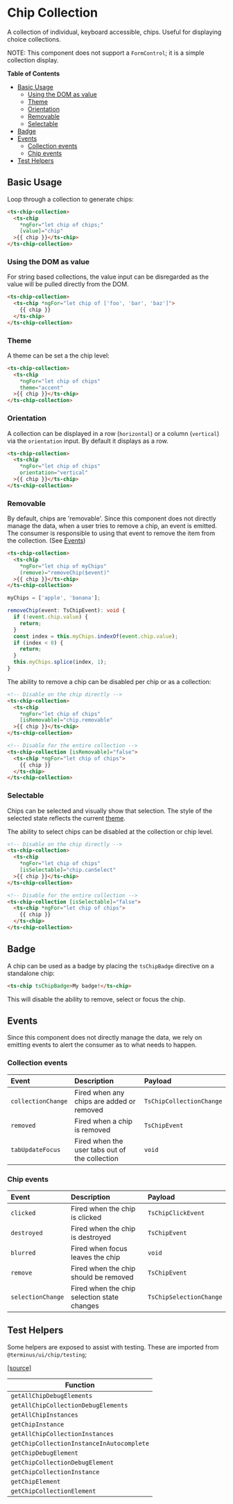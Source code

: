 <h1>Chip Collection</h1>

A collection of individual, keyboard accessible, chips. Useful for displaying choice collections.

NOTE: This component does not support a `FormControl`; it is a simple collection display.

<!-- START doctoc generated TOC please keep comment here to allow auto update -->
<!-- DON'T EDIT THIS SECTION, INSTEAD RE-RUN doctoc TO UPDATE -->
**Table of Contents**

- [Basic Usage](#basic-usage)
  - [Using the DOM as value](#using-the-dom-as-value)
  - [Theme](#theme)
  - [Orientation](#orientation)
  - [Removable](#removable)
  - [Selectable](#selectable)
- [Badge](#badge)
- [Events](#events)
  - [Collection events](#collection-events)
  - [Chip events](#chip-events)
- [Test Helpers](#test-helpers)

<!-- END doctoc generated TOC please keep comment here to allow auto update -->


## Basic Usage

Loop through a collection to generate chips:

```html
<ts-chip-collection>
  <ts-chip
    *ngFor="let chip of chips;"
    [value]="chip"
  >{{ chip }}</ts-chip>
</ts-chip-collection>
```

### Using the DOM as value

For string based collections, the value input can be disregarded as the value will be pulled directly from the DOM.

```html
<ts-chip-collection>
  <ts-chip *ngFor="let chip of ['foo', 'bar', 'baz']">
    {{ chip }}
  </ts-chip>
</ts-chip-collection>
```

### Theme

A theme can be set a the chip level:

```html
<ts-chip-collection>
  <ts-chip
    *ngFor="let chip of chips"
    theme="accent"
  >{{ chip }}</ts-chip>
</ts-chip-collection>
```

### Orientation

A collection can be displayed in a row (`horizontal`) or a column (`vertical`) via the `orientation` input. By default it displays as a row.

```html
<ts-chip-collection>
  <ts-chip
    *ngFor="let chip of chips"
    orientation="vertical"
  >{{ chip }}</ts-chip>
</ts-chip-collection>
```

### Removable

By default, chips are 'removable'. Since this component does not directly manage the data, when a user tries to remove a chip, an event is
emitted. The consumer is responsible to using that event to remove the item from the collection. (See [Events](#events))

```html
<ts-chip-collection>
  <ts-chip
    *ngFor="let chip of myChips"
    (remove)="removeChip($event)"
  >{{ chip }}</ts-chip>
</ts-chip-collection>
```

```typescript
myChips = ['apple', 'banana'];

removeChip(event: TsChipEvent): void {
  if (!event.chip.value) {
    return;
  }
  const index = this.myChips.indexOf(event.chip.value);
  if (index < 0) {
    return;
  }
  this.myChips.splice(index, 1);
}
```

The ability to remove a chip can be disabled per chip or as a collection:

```html
<!-- Disable on the chip directly -->
<ts-chip-collection>
  <ts-chip
    *ngFor="let chip of chips"
    [isRemovable]="chip.removable"
  >{{ chip }}</ts-chip>
</ts-chip-collection>

<!-- Disable for the entire collection -->
<ts-chip-collection [isRemovable]="false">
  <ts-chip *ngFor="let chip of chips">
    {{ chip }}
  </ts-chip>
</ts-chip-collection>
```

### Selectable

Chips can be selected and visually show that selection. The style of the selected state reflects the current [theme](#theme).

The ability to select chips can be disabled at the collection or chip level.

```html
<!-- Disable on the chip directly -->
<ts-chip-collection>
  <ts-chip
    *ngFor="let chip of chips"
    [isSelectable]="chip.canSelect"
  >{{ chip }}</ts-chip>
</ts-chip-collection>

<!-- Disable for the entire collection -->
<ts-chip-collection [isSelectable]="false">
  <ts-chip *ngFor="let chip of chips">
    {{ chip }}
  </ts-chip>
</ts-chip-collection>
```

## Badge

A chip can be used as a badge by placing the `tsChipBadge` directive on a standalone chip:

```html
<ts-chip tsChipBadge>My badge!</ts-chip>
```

This will disable the ability to remove, select or focus the chip.

## Events

Since this component does not directly manage the data, we rely on emitting events to alert the consumer as to what needs to happen.

### Collection events

| Event              | Description                                    | Payload                  |
|:-------------------|:-----------------------------------------------|:-------------------------|
| `collectionChange` | Fired when any chips are added or removed      | `TsChipCollectionChange` |
| `removed`          | Fired when a chip is removed                   | `TsChipEvent`            |
| `tabUpdateFocus`   | Fired when the user tabs out of the collection | `void`                   |

### Chip events

| Event             | Description                                 | Payload                 |
|:------------------|:--------------------------------------------|:------------------------|
| `clicked`         | Fired when the chip is clicked              | `TsChipClickEvent`      |
| `destroyed`       | Fired when the chip is destroyed            | `TsChipEvent`           |
| `blurred`         | Fired when focus leaves the chip            | `void`                  |
| `remove`          | Fired when the chip should be removed       | `TsChipEvent`           |
| `selectionChange` | Fired when the chip selection state changes | `TsChipSelectionChange` |


## Test Helpers

Some helpers are exposed to assist with testing. These are imported from `@terminus/ui/chip/testing`;

[[source]][test-helpers-src]

| Function                                  |
|-------------------------------------------|
| `getAllChipDebugElements`                 |
| `getAllChipCollectionDebugElements`       |
| `getAllChipInstances`                     |
| `getChipInstance`                         |
| `getAllChipCollectionInstances`           |
| `getChipCollectionInstanceInAutocomplete` |
| `getChipDebugElement`                     |
| `getChipCollectionDebugElement`           |
| `getChipCollectionInstance`               |
| `getChipElement`                          |
| `getChipCollectionElement`                |


[test-helpers-src]: https://github.com/GetTerminus/terminus-ui/blob/release/terminus-ui/chip/testing/src/test-helpers.ts
